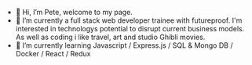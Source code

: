 - 👋 Hi, I’m Pete, welcome to my page.
- 👀 I’m currently a full stack web developer trainee with futureproof. I'm interested in technologys potential to disrupt current business models. As well as coding i like travel, art and studio Ghibli movies.  
- 🌱 I’m currently learning Javascript / Express.js / SQL & Mongo DB / Docker / React / Redux




<!---
Pilks-pixel/Pilks-pixel is a ✨ special ✨ repository because its `README.md` (this file) appears on your GitHub profile.
You can click the Preview link to take a look at your changes.
--->
